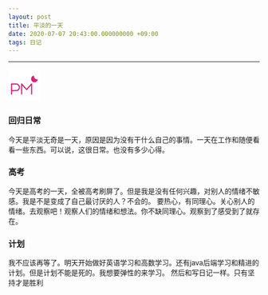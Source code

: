 ```yaml
---
layout: post
title: 平淡的一天
date: 2020-07-07 20:43:00.000000000 +09:00
tags: 日记
---
```

- - -
![下午](/assets/images/time/afternoon.png)
### 回归日常
  今天是平淡无奇是一天，原因是因为没有干什么自己的事情。一天在工作和随便看看一些东西。可以说，这很日常。也没有多少心得。
### 高考
  今天是高考的一天，全被高考刷屏了。但是我是没有任何兴趣，对别人的情绪不敏感。我是不是变成了自己最讨厌的人？不会的。
要热心，有同理心。关心别人的情绪。去观察吧！观察人们的情绪和想法。你不缺同理心。观察到了感受到了就存在。
### 计划
我不应该再等了。明天开始做好英语学习和高数学习。还有java后端学习和精进的计划。但是计划不能是死的。我想要弹性的来学习。
然后和写日记一样。只有坚持才是胜利

